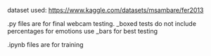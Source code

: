 dataset used:
https://www.kaggle.com/datasets/msambare/fer2013

.py files are for final webcam testing. 
_boxed tests do not include percentages for emotions
use _bars for best testing

.ipynb files are for training
